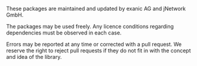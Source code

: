 ﻿These packages are maintained and updated by exanic AG and jNetwork GmbH.

The packages may be used freely. Any licence conditions regarding dependencies must be observed in each case.

Errors may be reported at any time or corrected with a pull request. We reserve the right to reject pull requests if they do not fit in with the concept and idea of the library.
